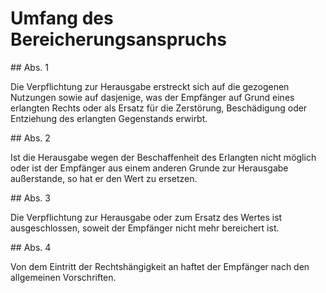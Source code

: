 # Umfang des Bereicherungsanspruchs



\#\# Abs. 1

 Die Verpflichtung zur Herausgabe erstreckt sich auf die gezogenen Nutzungen sowie auf dasjenige, was der Empfänger auf Grund eines erlangten Rechts oder als Ersatz für die Zerstörung, Beschädigung oder Entziehung des erlangten Gegenstands erwirbt.

\#\# Abs. 2

 Ist die Herausgabe wegen der Beschaffenheit des Erlangten nicht möglich oder ist der Empfänger aus einem anderen Grunde zur Herausgabe außerstande, so hat er den Wert zu ersetzen.

\#\# Abs. 3

 Die Verpflichtung zur Herausgabe oder zum Ersatz des Wertes ist ausgeschlossen, soweit der Empfänger nicht mehr bereichert ist.

\#\# Abs. 4

 Von dem Eintritt der Rechtshängigkeit an haftet der Empfänger nach den allgemeinen Vorschriften. 

